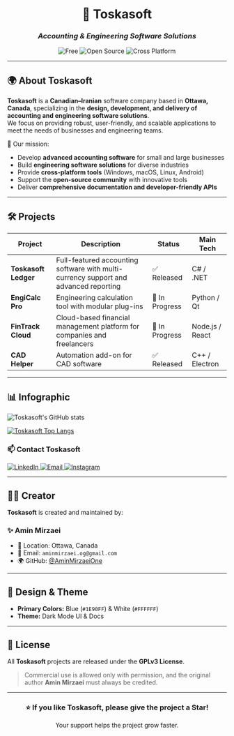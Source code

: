 <!-- Toskasoft README - Dark Theme with Blue & White Palette -->

<div align="center">

# 🌲 **Toskasoft**
### _Accounting & Engineering Software Solutions_

![Free](https://img.shields.io/badge/Free-Yes-1E90FF?style=for-the-badge&logoColor=white)
![Open Source](https://img.shields.io/badge/Open%20Source-Yes-1E90FF?style=for-the-badge&logoColor=white)
![Cross Platform](https://img.shields.io/badge/Cross%20Platform-Yes-1E90FF?style=for-the-badge&logoColor=white)

</div>

---

## 🌍 About Toskasoft
**Toskasoft** is a **Canadian–Iranian** software company based in **Ottawa, Canada**, specializing in the **design, development, and delivery of accounting and engineering software solutions**.  
We focus on providing robust, user-friendly, and scalable applications to meet the needs of businesses and engineering teams.

🚀 Our mission:
- Develop **advanced accounting software** for small and large businesses  
- Build **engineering software solutions** for diverse industries  
- Provide **cross-platform tools** (Windows, macOS, Linux, Android)  
- Support the **open-source community** with innovative tools  
- Deliver **comprehensive documentation and developer-friendly APIs**

---

## 🛠️ Projects
| Project            | Description                                                          | Status        | Main Tech       |
|--------------------|----------------------------------------------------------------------|---------------|-----------------|
| **Toskasoft Ledger** | Full-featured accounting software with multi-currency support and advanced reporting | ✅ Released | C# / .NET |
| **EngiCalc Pro**   | Engineering calculation tool with modular plug-ins                   | 🚧 In Progress | Python / Qt |
| **FinTrack Cloud** | Cloud-based financial management platform for companies and freelancers | 🚧 In Progress | Node.js / React |
| **CAD Helper**     | Automation add-on for CAD software                                   | ✅ Released | C++ / Electron |

---

## 📊 Infographic

![Toskasoft's GitHub stats](https://github-readme-stats.vercel.app/api?username=toskasoft&show_icons=true&bg_color=000000&title_color=1E90FF&text_color=FFFFFF&icon_color=1E90FF)

[![Toskasoft Top Langs](https://github-readme-stats.vercel.app/api/top-langs?username=toskasoft&hide=html,scss,stylus,blade,jupyter%20notebook,python,css,shell,batchfile,dockerfile,typescript&show_icons=true&bg_color=000000&title_color=1E90FF&text_color=FFFFFF&icon_color=1E90FF)](https://github.com/toskasoft)

### 📫 Contact Toskasoft

<div display="flex">
  <a href="https://www.linkedin.com/company/toskasoft/">
    <img src="https://img.shields.io/badge/LinkedIn-%231E90FF.svg?style=for-the-badge&logo=linkedin&logoColor=white" alt="LinkedIn"/>
  </a>
  <a href="mailto:hello@toskasoft.com">
    <img src="https://img.shields.io/badge/Email-%231E90FF?style=for-the-badge&logo=gmail&logoColor=white" alt="Email"/>
  </a>
  <a href="https://instagram.com/toskasoft">
    <img src="https://img.shields.io/badge/Instagram-%231E90FF?style=for-the-badge&logo=instagram&logoColor=white" alt="Instagram"/>
  </a>
</div>

---

## 👨‍💻 Creator
**Toskasoft** is created and maintained by:

### ✨ Amin Mirzaei  
- 📍 Location: Ottawa, Canada  
- 📧 Email: `aminmirzaei.og@gmail.com`  
- 🌍 GitHub: [@AminMirzaeiOne](https://github.com/AminMirzaeiOne)

---

## 🎨 Design & Theme
- **Primary Colors:** Blue (`#1E90FF`) & White (`#FFFFFF`)  
- **Theme:** Dark Mode UI & Docs  

---

## 📜 License
All **Toskasoft** projects are released under the **GPLv3 License**.  
> Commercial use is allowed only with permission, and the original author **Amin Mirzaei** must always be credited.

---

<div align="center">

### ⭐ If you like Toskasoft, please give the project a Star!  
Your support helps the project grow faster.

</div>

